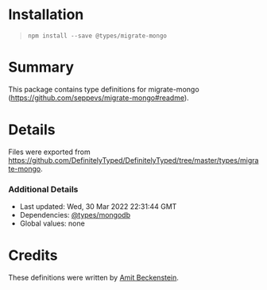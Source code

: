# Installation
> `npm install --save @types/migrate-mongo`

# Summary
This package contains type definitions for migrate-mongo (https://github.com/seppevs/migrate-mongo#readme).

# Details
Files were exported from https://github.com/DefinitelyTyped/DefinitelyTyped/tree/master/types/migrate-mongo.

### Additional Details
 * Last updated: Wed, 30 Mar 2022 22:31:44 GMT
 * Dependencies: [@types/mongodb](https://npmjs.com/package/@types/mongodb)
 * Global values: none

# Credits
These definitions were written by [Amit Beckenstein](https://github.com/amitbeck).
